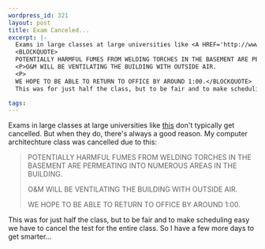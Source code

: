 ```yaml
--- 
wordpress_id: 321
layout: post
title: Exam Canceled...
excerpt: |-
  Exams in large classes at large universities like <A HREF='http://www.uiuc.edu/'>this</a> don't typically get cancelled.  But when they do, there's always a good reason.  My computer architechture class was cancelled due to this:
  <BLOCKQUOTE>
  POTENTIALLY HARMFUL FUMES FROM WELDING TORCHES IN THE BASEMENT ARE PERMEATING INTO NUMEROUS AREAS IN THE BUILDING.
  <P>O&M WILL BE VENTILATING THE BUILDING WITH OUTSIDE AIR.
  <P>
  WE HOPE TO BE ABLE TO RETURN TO OFFICE BY AROUND 1:00.</BLOCKQUOTE>
  This was for just half the class, but to be fair and to make scheduling easy we have to cancel the test for the entire class.  So I have a few more days to get smarter...

tags: 
---
```


Exams in large classes at large universities like <A HREF='http://www.uiuc.edu/'>this</a> don't typically get cancelled.  But when they do, there's always a good reason.  My computer architechture class was cancelled due to this:
<BLOCKQUOTE>
POTENTIALLY HARMFUL FUMES FROM WELDING TORCHES IN THE BASEMENT ARE PERMEATING INTO NUMEROUS AREAS IN THE BUILDING.
<P>O&M WILL BE VENTILATING THE BUILDING WITH OUTSIDE AIR.
<P>
WE HOPE TO BE ABLE TO RETURN TO OFFICE BY AROUND 1:00.</BLOCKQUOTE>
This was for just half the class, but to be fair and to make scheduling easy we have to cancel the test for the entire class.  So I have a few more days to get smarter...
